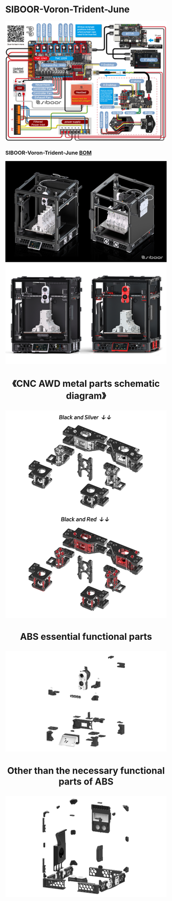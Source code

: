 # SIBOOR-Voron-Trident-June  

![Image](https://github.com/Lzhikai/SIBOOR-Voron-Trident-June/blob/main/images/SIBOOR-Voron-Trident-June%20Wiring%20Diagram.jpg)  

### SIBOOR-Voron-Trident-June  [BOM](https://github.com/Lzhikai/SIBOOR-Voron-Trident-June/blob/main/SIBOOR_Trident_%5BJUNE_2024%5D_BOM.md)
![Image](https://github.com/Lzhikai/SIBOOR-Voron-Trident-June/blob/main/images/Trident-June.jpg)  
![Image](https://github.com/Lzhikai/SIBOOR-Voron-Trident-June/blob/main/images/Color_matching.jpg)  
# <p align="center"> 《CNC AWD metal parts schematic diagram》</p>    
  
<p align="center" >
    <img  src="https://github.com/Lzhikai/SIBOOR-Voron-Trident-June/blob/main/images/Schematic%20diagram%20of%20CNC%20AWD%20metal%20components.jpg">
</p>

# <p align="center">ABS essential functional parts  </p>    
![Image](https://github.com/Lzhikai/SIBOOR-Voron-Trident-June/blob/main/images/ABS%20essential%20functional%20parts.jpg)  
# <p align="center">Other than the necessary functional parts of ABS  </p>    
![Image](https://github.com/Lzhikai/SIBOOR-Voron-Trident-June/blob/main/images/Other%20than%20the%20necessary%20functional%20parts%20of%20ABS.jpg)  
